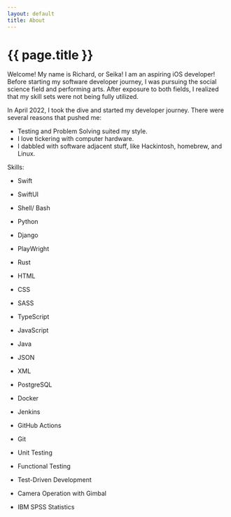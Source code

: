 ```yaml
---
layout: default
title: About
---
```

# {{ page.title }}

Welcome! My name is Richard, or Seika! I am an aspiring iOS developer! Before starting my software developer journey, I was pursuing the social science field and performing arts. After exposure to both fields, I realized that my skill sets were not being fully utilized. 

In April 2022, I took the dive and started my developer journey. There were several reasons that pushed me:
- Testing and Problem Solving suited my style. 
- I love tickering with computer hardware.
- I dabbled with software adjacent stuff, like Hackintosh, homebrew, and Linux.

Skills:
- Swift
- SwiftUI
- Shell/ Bash
- Python
- Django
- PlayWright
- Rust

- HTML
- CSS
- SASS
- TypeScript
- JavaScript
- Java

- JSON
- XML
- PostgreSQL

- Docker
- Jenkins
- GitHub Actions
- Git

- Unit Testing
- Functional Testing
- Test-Driven Development

- Camera Operation with Gimbal
- IBM SPSS Statistics